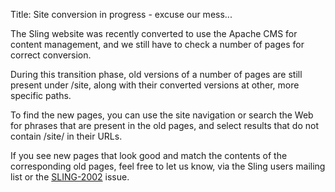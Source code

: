Title: Site conversion in progress - excuse our mess...

The Sling website was recently converted to use the Apache CMS for content management,
and we still have to check a number of pages for correct conversion.

During this transition phase, old versions of a number of pages are still present under
/site, along with their converted versions at other, more specific paths.

To find the new pages, you can use the site navigation or search the Web for phrases that
are present in the old pages, and select results that do not contain /site/ in their URLs.

If you see new pages that look good and match the contents of the corresponding old pages,
feel free to let us know, via the Sling users mailing list or the
[SLING-2002](https://issues.apache.org/jira/browse/SLING-2002) issue.

